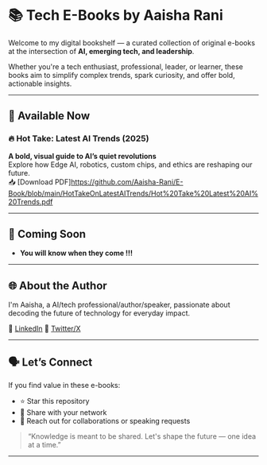 # 📚 Tech E-Books by Aaisha Rani

Welcome to my digital bookshelf — a curated collection of original e-books at the intersection of **AI, emerging tech, and leadership**.

Whether you're a tech enthusiast, professional, leader, or learner, these books aim to simplify complex trends, spark curiosity, and offer bold, actionable insights.

---

## 📕 Available Now

### 🔥 Hot Take: Latest AI Trends (2025)
**A bold, visual guide to AI’s quiet revolutions**  
Explore how Edge AI, robotics, custom chips, and ethics are reshaping our future.  
📥 [Download PDF]https://github.com/Aaisha-Rani/E-Book/blob/main/HotTakeOnLatestAITrends/Hot%20Take%20Latest%20AI%20Trends.pdf

---

## 📘 Coming Soon

- **You will know when they come !!!**


---

## 🌐 About the Author

I'm Aaisha, a AI/tech professional/author/speaker, passionate about decoding the future of technology for everyday impact.

🔗 [LinkedIn](https://www.linkedin.com/in/aaisha-rani-499a5a128/) 
🔗 [Twitter/X](https://x.com/aaishae1111) 


---

## 🗣️ Let’s Connect

If you find value in these e-books:
- ⭐ Star this repository  
- 📩 Share with your network  
- 💬 Reach out for collaborations or speaking requests

> “Knowledge is meant to be shared. Let's shape the future — one idea at a time.”

---
